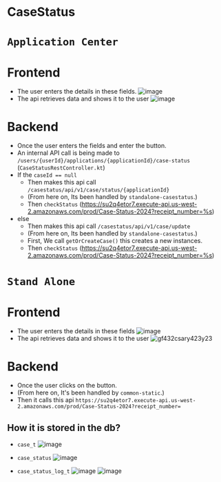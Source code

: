 # CaseStatus

# `Application Center`
# Frontend
* The user enters the details in these fields.
![image](https://github.com/user-attachments/assets/230d6c4e-4d3a-46ca-8feb-516577b6ba8b)
* The api retrieves data and shows it to the user
![image](https://github.com/user-attachments/assets/e6a3db99-5679-4a1f-b40e-6b843c2322e0)

# Backend
* Once the user enters the fields and enter the button.
* An internal API call is being made to `/users/{userId}/applications/{applicationId}/case-status` (`CaseStatusRestController.kt`)
* If the `caseId == null`
    * Then makes this api call `/casestatus/api/v1/case/status/{applicationId}`
    * (From here on, Its been handled by `standalone-casestatus`.)
    * Then `checkStatus` (https://su2q4etor7.execute-api.us-west-2.amazonaws.com/prod/Case-Status-2024?receipt_number=%s)
* else
    * Then makes this api call `/casestatus/api/v1/case/update`
    * (From here on, Its been handled by `standalone-casestatus`.)
    * First, We call `getOrCreateCase()` this creates a new instances.
    * Then `checkStatus` (https://su2q4etor7.execute-api.us-west-2.amazonaws.com/prod/Case-Status-2024?receipt_number=%s)

# `Stand Alone` 
# Frontend
* The user enters the details in these fields
![image](https://github.com/user-attachments/assets/ab5ce2bb-e1e1-417c-8adf-b538f8021324)
* The api retrieves data and shows it to the user
![gf432csary423y23](https://github.com/user-attachments/assets/79d941a1-3b69-42f2-b163-9f159c88b280)

# Backend
* Once the user clicks on the button.
* (From here on, It's been handled by `common-static`.)
* Then it calls this api `https://su2q4etor7.execute-api.us-west-2.amazonaws.com/prod/Case-Status-2024?receipt_number=`

## How it is stored in the db?
* `case_t`
![image](https://github.com/user-attachments/assets/2ca6f8ba-bdfa-4b21-a37c-6b494fe62fe6)

* `case_status`
![image](https://github.com/user-attachments/assets/65d1cf29-ce11-4b0e-b900-3f3e03d3061a)

* `case_status_log_t`
![image](https://github.com/user-attachments/assets/3d6f999a-f33b-480c-87b9-1f3bfbce1337)
![image](https://github.com/user-attachments/assets/b59c9e37-8adb-4bbe-857a-482bcf66ab43)
